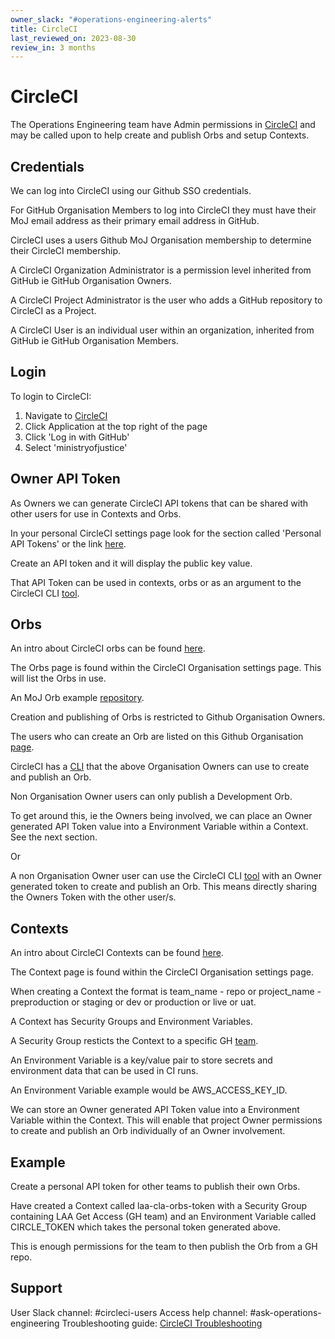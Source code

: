 ```yaml
---
owner_slack: "#operations-engineering-alerts"
title: CircleCI
last_reviewed_on: 2023-08-30
review_in: 3 months
---
```


# CircleCI

The Operations Engineering team have Admin permissions in [CircleCI](https://circleci.com/) and may be called upon to help create and publish Orbs and setup Contexts.

## Credentials

We can log into CircleCI using our Github SSO credentials.

For GitHub Organisation Members to log into CircleCI they must have their MoJ email address as their primary email address in GitHub.

CircleCI uses a users Github MoJ Organisation membership to determine their CircleCI membership.

A CircleCI Organization Administrator is a permission level inherited from GitHub ie GitHub Organisation Owners.

A CircleCI Project Administrator is the user who adds a GitHub repository to CircleCI as a Project.

A CircleCI User is an individual user within an organization, inherited from GitHub ie GitHub Organisation Members.

## Login

To login to CircleCI:

1. Navigate to [CircleCI](https://circleci.com/)
2. Click Application at the top right of the page
3. Click 'Log in with GitHub'
4. Select 'ministryofjustice'

## Owner API Token

As Owners we can generate CircleCI API tokens that can be shared with other users for use in Contexts and Orbs.

In your personal CircleCI settings page look for the section called 'Personal API Tokens' or the link [here](https://app.circleci.com/settings/user/tokens).

Create an API token and it will display the public key value.

That API Token can be used in contexts, orbs or as an argument to the CircleCI CLI [tool](https://circleci-public.github.io/circleci-cli/circleci_orb.html).

## Orbs

An intro about CircleCI orbs can be found [here](https://circleci.com/docs/2.0/concepts/#orbs).

The Orbs page is found within the CircleCI Organisation settings page. This will list the Orbs in use.

An MoJ Orb example [repository](https://github.com/ministryofjustice/hmpps-circleci-orb).

Creation and publishing of Orbs is restricted to Github Organisation Owners.

The users who can create an Orb are listed on this Github Organisation [page](https://github.com/organizations/ministryofjustice/settings/apps).

CircleCI has a [CLI](https://circleci.com/docs/2.0/orb-author-intro/#orb-cli) that the above Organisation Owners can use to create and publish an Orb.

Non Organisation Owner users can only publish a Development Orb.

To get around this, ie the Owners being involved, we can place an Owner generated API Token value into a Environment Variable within a Context. See the next section.

Or

A non Organisation Owner user can use the CircleCI CLI [tool](https://circleci-public.github.io/circleci-cli/circleci_orb.html) with an Owner generated token to create and publish an Orb. This means directly sharing the Owners Token with the other user/s.

## Contexts

An intro about CircleCI Contexts can be found [here](https://circleci.com/docs/2.0/concepts/#contexts).

The Context page is found within the CircleCI Organisation settings page.

When creating a Context the format is team_name - repo or project_name - preproduction or staging or dev or production or live or uat.

A Context has Security Groups and Environment Variables.

A Security Group resticts the Context to a specific GH [team](https://github.com/orgs/ministryofjustice/teams).

An Environment Variable is a key/value pair to store secrets and environment data that can be used in CI runs.

An Environment Variable example would be AWS_ACCESS_KEY_ID.

We can store an Owner generated API Token value into a Environment Variable within the Context. This will enable that project Owner permissions to create and publish an Orb individually of an Owner involvement.

## Example

Create a personal API token for other teams to publish their own Orbs.

Have created a Context called laa-cla-orbs-token with a Security Group containing LAA Get Access (GH team) and an Environment Variable called CIRCLE_TOKEN which takes the personal token generated above.

This is enough permissions for the team to then publish the Orb from a GH repo.

## Support

User Slack channel: #circleci-users
Access help channel: #ask-operations-engineering
Troubleshooting guide: [CircleCI Troubleshooting](circleCI-troubleshoot.html)
